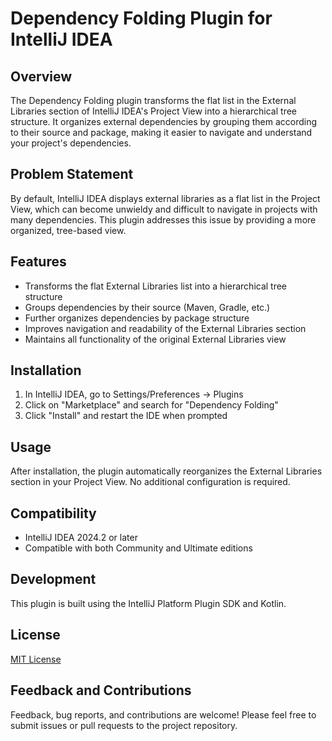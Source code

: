 # Dependency Folding Plugin for IntelliJ IDEA

## Overview
The Dependency Folding plugin transforms the flat list in the External Libraries section of IntelliJ IDEA's Project View into a hierarchical tree structure. It organizes external dependencies by grouping them according to their source and package, making it easier to navigate and understand your project's dependencies.

## Problem Statement
By default, IntelliJ IDEA displays external libraries as a flat list in the Project View, which can become unwieldy and difficult to navigate in projects with many dependencies. This plugin addresses this issue by providing a more organized, tree-based view.

## Features
- Transforms the flat External Libraries list into a hierarchical tree structure
- Groups dependencies by their source (Maven, Gradle, etc.)
- Further organizes dependencies by package structure
- Improves navigation and readability of the External Libraries section
- Maintains all functionality of the original External Libraries view

## Installation
1. In IntelliJ IDEA, go to Settings/Preferences → Plugins
2. Click on "Marketplace" and search for "Dependency Folding"
3. Click "Install" and restart the IDE when prompted

## Usage
After installation, the plugin automatically reorganizes the External Libraries section in your Project View. No additional configuration is required.

## Compatibility
- IntelliJ IDEA 2024.2 or later
- Compatible with both Community and Ultimate editions

## Development
This plugin is built using the IntelliJ Platform Plugin SDK and Kotlin.

## License
[MIT License](LICENSE)

## Feedback and Contributions
Feedback, bug reports, and contributions are welcome! Please feel free to submit issues or pull requests to the project repository.